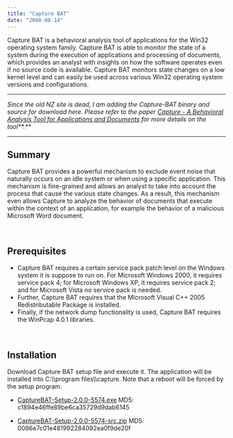 ```yaml
---
title: "Capture BAT"
date: "2008-08-14"
---
```


Capture BAT is a behavioral analysis tool of applications for the Win32 operating system family. Capture BAT is able to monitor the state of a system during the execution of applications and processing of documents, which provides an analyst with insights on how the software operates even if no source code is available. Capture BAT monitors state changes on a low kernel level and can easily be used across various Win32 operating system versions and configurations.

* * *

_Since the old NZ site is dead, I am adding the Capture-BAT binary and source for download here. Please refer to the paper [Capture - A Behavioral Analysis Tool for Applications and Documents](http://www2.honeynet.org/wp-content/uploads/attachments/p23-seifert.pdf) for more details on the tool**.**_

* * *

## Summary

Capture BAT provides a powerful mechanism to exclude event noise that naturally occurs on an idle system or when using a specific application. This mechanism is fine-grained and allows an analyst to take into account the process that cause the various state changes. As a result, this mechanism even allows Capture to analyze the behavior of documents that execute within the context of an application, for example the behavior of a malicious Microsoft Word document.

 

## **Prerequisites**

- Capture BAT requires a certain service pack patch level on the Windows system it is suppose to run on. For Microsoft Windows 2000, it requires service pack 4; for Microsoft Windows XP, it requires service pack 2; and for Microsoft Vista no service pack is needed.
- Further, Capture BAT requires that the Microsoft Visual C++ 2005 Redistributable Package is installed.
- Finally, if the network dump functionality is used, Capture BAT requires the WinPcap 4.0.1 libraries.

 

## **Installation**

Download Capture BAT setup file and execute it. The application will be installed into C:\\\\program files\\\\capture. Note that a reboot will be forced by the setup program.

- [CaptureBAT-Setup-2.0.0-5574.exe](https://www.honeynet.org/files/CaptureBAT-Setup-2.0.0-5574.exe) MD5: c1894e46ffe89be6ca35729d9dab6145[](http://www.mcs.vuw.ac.nz/~cseifert/Capture-BAT/CaptureBAT-Setup-2.0.0-5574.exe)

- [CaptureBAT-Setup-2.0.0-5574-src.zip](http://www2.honeynet.org/wp-content/uploads/attachments/CaptureBAT-Setup-2.0.0-5574-src.zip) MD5: 0086e7c01e481992284092ea0f9de20f
